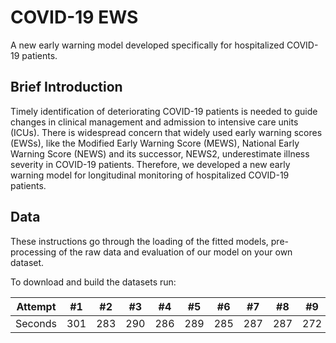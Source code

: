 # COVID-19 EWS
A new early warning model developed specifically for hospitalized COVID-19 patients.

## Brief Introduction
Timely identification of deteriorating COVID-19 patients is needed to guide changes in clinical management and admission to intensive care units (ICUs). There is widespread concern that widely used early warning scores (EWSs), like the Modified Early Warning Score (MEWS), National Early Warning
Score (NEWS) and its successor, NEWS2, underestimate illness severity in COVID-19 patients. Therefore, we developed a new early warning model for longitudinal monitoring of hospitalized COVID-19
patients. 

## Data
These instructions go through the loading of the fitted models, pre-processing of the raw data and evaluation of our model on your own dataset.

To download and build the datasets run:


Attempt | #1 | #2 | #3 | #4 | #5 | #6 | #7 | #8 | #9 | #10 | #11| #5 | #6 | #7 | #8 | #9 | #10 | #11
--- | --- | --- | --- |--- |--- |--- |--- |--- |--- |--- |---|--- |--- |--- |--- |--- |--- |---
Seconds | 301 | 283 | 290 | 286 | 289 | 285 | 287 | 287 | 272 | 276 | 269| 289 | 285 | 287 | 287 | 272 | 276 | 269
